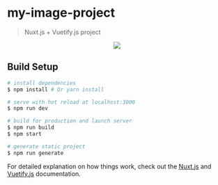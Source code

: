 # my-image-project

> Nuxt.js + Vuetify.js project

<p align="center"><img align="center" src="https://github.com/i62navpm/myImageProject/blob/master/architecturePostImage.png"/></p>

## Build Setup

``` bash
# install dependencies
$ npm install # Or yarn install

# serve with hot reload at localhost:3000
$ npm run dev

# build for production and launch server
$ npm run build
$ npm start

# generate static project
$ npm run generate
```

For detailed explanation on how things work, check out the [Nuxt.js](https://github.com/nuxt/nuxt.js) and [Vuetify.js](https://vuetifyjs.com/) documentation.
